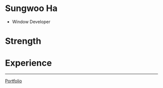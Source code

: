 # Sungwoo Ha
- Window Developer

# Strength

# Experience

---
[Portfolio](https://www.notion.so/Sungwoo-Ha-aa91b77b2ecf4b04ab7cd72bdaf8dd3e "notion")
